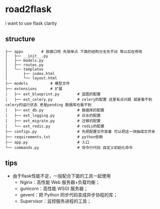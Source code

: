 # road2flask
i want to use flask clarity


## structure
```
├── apps        # 放接口吧 先简单点 下面的结构分支先不动 等以后在修改
│   ├── __init__.py
│   ├── models.py
│   ├── routes.py
│   └── templates
│       ├── index.html
│       └── layout.html
├── models          # 模型文件
├── extensions      # 扩展
│   ├── ext_blueprint.py        # 蓝图的配置
│   ├── ext_celery.py           # celery的配置 这里有点问题 就是看不到celery的运行状态 老是pending 数据库也看不到
│   ├── ext_db.py               # 数据库的配置
│   ├── ext_logging.py          # 日志的配置
│   ├── ext_migrate.py          # 迁移的配置
│   └── ext_redis.py            # redis的配置
├── configs.py                  # 先把配置文件放着 可以把这一块抽成文件夹
├── requirements.txt            # python依赖
├── app.py                      # 入口
└── commands.py                 # 命令行代码 自定义初始化命令
```

## tips
- 由于flask性能不足，一般配合下面的工具一起使用
  - Nginx：高性能 Web 服务器+负载均衡；
  - gunicorn：高性能 WSGI 服务器；
  - gevent：把 Python 同步代码变成异步协程的库；
  - Supervisor：监控服务进程的工具；